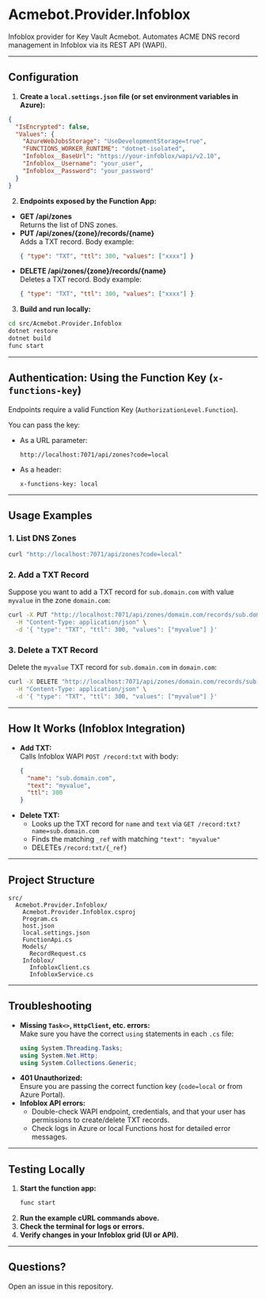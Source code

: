 # Acmebot.Provider.Infoblox

Infoblox provider for Key Vault Acmebot. Automates ACME DNS record management in Infoblox via its REST API (WAPI).

---

## Configuration

1. **Create a `local.settings.json` file (or set environment variables in Azure):**

```json
{
  "IsEncrypted": false,
  "Values": {
    "AzureWebJobsStorage": "UseDevelopmentStorage=true",
    "FUNCTIONS_WORKER_RUNTIME": "dotnet-isolated",
    "Infoblox__BaseUrl": "https://your-infoblox/wapi/v2.10",
    "Infoblox__Username": "your_user",
    "Infoblox__Password": "your_password"
  }
}
```

2. **Endpoints exposed by the Function App:**

- **GET /api/zones**  
  Returns the list of DNS zones.
- **PUT /api/zones/{zone}/records/{name}**  
  Adds a TXT record. Body example:  
  ```json
  { "type": "TXT", "ttl": 300, "values": ["xxxx"] }
  ```
- **DELETE /api/zones/{zone}/records/{name}**  
  Deletes a TXT record. Body example:  
  ```json
  { "type": "TXT", "ttl": 300, "values": ["xxxx"] }
  ```

3. **Build and run locally:**

```sh
cd src/Acmebot.Provider.Infoblox
dotnet restore
dotnet build
func start
```

---

## Authentication: Using the Function Key (`x-functions-key`)

Endpoints require a valid Function Key (`AuthorizationLevel.Function`).

You can pass the key:

- As a URL parameter:  
  ```
  http://localhost:7071/api/zones?code=local
  ```
- As a header:  
  ```
  x-functions-key: local
  ```

---

## Usage Examples

### 1. List DNS Zones

```sh
curl "http://localhost:7071/api/zones?code=local"
```

### 2. Add a TXT Record

Suppose you want to add a TXT record for `sub.domain.com` with value `myvalue` in the zone `domain.com`:

```sh
curl -X PUT "http://localhost:7071/api/zones/domain.com/records/sub.domain.com?code=local" \
  -H "Content-Type: application/json" \
  -d '{ "type": "TXT", "ttl": 300, "values": ["myvalue"] }'
```

### 3. Delete a TXT Record

Delete the `myvalue` TXT record for `sub.domain.com` in `domain.com`:

```sh
curl -X DELETE "http://localhost:7071/api/zones/domain.com/records/sub.domain.com?code=local" \
  -H "Content-Type: application/json" \
  -d '{ "type": "TXT", "ttl": 300, "values": ["myvalue"] }'
```

---

## How It Works (Infoblox Integration)

- **Add TXT:**  
  Calls Infoblox WAPI `POST /record:txt` with body:
  ```json
  {
    "name": "sub.domain.com",
    "text": "myvalue",
    "ttl": 300
  }
  ```
- **Delete TXT:**  
  - Looks up the TXT record for `name` and `text` via `GET /record:txt?name=sub.domain.com`
  - Finds the matching `_ref` with matching `"text": "myvalue"`
  - DELETEs `/record:txt/{_ref}`

---

## Project Structure

```
src/
  Acmebot.Provider.Infoblox/
    Acmebot.Provider.Infoblox.csproj
    Program.cs
    host.json
    local.settings.json
    FunctionApi.cs
    Models/
      RecordRequest.cs
    Infoblox/
      InfobloxClient.cs
      InfobloxService.cs
```

---

## Troubleshooting

- **Missing `Task<>`, `HttpClient`, etc. errors:**  
  Make sure you have the correct `using` statements in each `.cs` file:
  ```csharp
  using System.Threading.Tasks;
  using System.Net.Http;
  using System.Collections.Generic;
  ```
- **401 Unauthorized:**  
  Ensure you are passing the correct function key (`code=local` or from Azure Portal).
- **Infoblox API errors:**  
  - Double-check WAPI endpoint, credentials, and that your user has permissions to create/delete TXT records.
  - Check logs in Azure or local Functions host for detailed error messages.

---

## Testing Locally

1. **Start the function app:**
   ```sh
   func start
   ```
2. **Run the example cURL commands above.**
3. **Check the terminal for logs or errors.**
4. **Verify changes in your Infoblox grid (UI or API).**

---

## Questions?

Open an issue in this repository.
